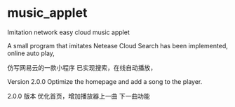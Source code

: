 # music_applet
Imitation network easy cloud music applet

A small program that imitates Netease Cloud
Search has been implemented, online auto play,

仿写网易云的一款小程序
已实现搜索，在线自动播放，



Version 2.0.0 Optimize the homepage and add a song to the player.

2.0.0 版本  优化首页，增加播放器上一曲 下一曲功能